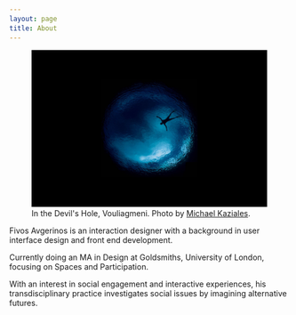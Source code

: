 ```yaml
---
layout: page
title: About
---
```

<figure>
    <img src="/images/2017/06/in-a-well.jpg" class="imgbleed">
    <figcaption>In the Devil's Hole, Vouliagmeni. Photo by <a href="https://www.instagram.com/mkaziales">Michael Kaziales</a>.</figcaption>
</figure>

Fivos Avgerinos is an interaction designer with a background in user interface design and front end development.

Currently doing an MA in Design at Goldsmiths, University of London, focusing on Spaces and Participation.

With an interest in social engagement and interactive experiences, his transdisciplinary practice investigates social issues by imagining alternative futures.